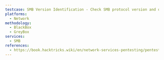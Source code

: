 ```yaml
---
testcase: SMB Version Identification - Check SMB protocol version and dialect support via nmap --script smb-protocols -p 445 <IP> or Metasploit auxiliary/scanner/smb/smb_version
platforms: 
  - Network
methodology: 
  - BlackBox
  - GreyBox
services:
  - SMB
references:
  - https://book.hacktricks.wiki/en/network-services-pentesting/pentesting-smb/index.html
---
```

